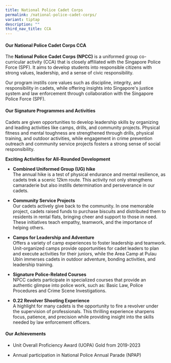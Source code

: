 ```yaml
---
title: National Police Cadet Corps
permalink: /national-police-cadet-corps/
variant: tiptap
description: ""
third_nav_title: CCA
---
```

<h4><strong>Our National Police Cadet Corps CCA</strong></h4>
<p>The <strong>National Police Cadet Corps (NPCC)</strong> is a uniformed group
co-curricular activity (CCA) that is closely affiliated with the Singapore
Police Force (SPF). It aims to develop students into responsible citizens
with strong values, leadership, and a sense of civic responsibility.</p>
<p>Our program instills core values such as discipline, integrity, and responsibility
in cadets, while offering insights into Singapore's justice system and
law enforcement through collaboration with the Singapore Police Force (SPF).</p>
<h4><strong>Our Signature Programmes and Activities</strong></h4>
<p>Cadets are given opportunities to develop leadership skills by organizing
and leading activities like camps, drills, and community projects. Physical
fitness and mental toughness are strengthened through drills, physical
training, and outdoor activities, while engagement in crime prevention
outreach and community service projects fosters a strong sense of social
responsibility.</p>
<p><strong>Exciting Activities for All-Rounded Development</strong>
</p>
<ul data-tight="true" class="tight">
<li>
<p><strong>Combined Uniformed Group (UG) hike</strong>
<br>The annual hike is a test of physical endurance and mental resilience,
as cadets trek a scenic 12km route. This activity not only strengthens
camaraderie but also instills determination and perseverance in our cadets.</p>
</li>
<li>
<p><strong>Community Service Projects</strong>
<br>Our cadets actively give back to the community. In one memorable project,
cadets raised funds to purchase biscuits and distributed them to residents
in rental flats, bringing cheer and support to those in need. These initiatives
teach empathy, teamwork, and the importance of helping others.</p>
</li>
<li>
<p><strong>Camps for Leadership and Adventure</strong>
<br>Offers a variety of camp experiences to foster leadership and teamwork.
Unit-organized camps provide opportunities for cadet leaders to plan and
execute activities for their juniors, while the Area Camp at Pulau Ubin
immerses cadets in outdoor adventure, bonding activities, and leadership
training.</p>
</li>
<li>
<p><strong>Signature Police-Related Courses</strong>
<br>NPCC cadets participate in specialized courses that provide an authentic
glimpse into police work, such as: Basic Law, Police Procedures and Crime
Scene Investigations.</p>
</li>
<li>
<p><strong>0.22 Revolver Shooting Experience</strong>
<br>A highlight for many cadets is the opportunity to fire a revolver under
the supervision of professionals. This thrilling experience sharpens focus,
patience, and precision while providing insight into the skills needed
by law enforcement officers.</p>
</li>
</ul>
<h4><strong>Our Achievements</strong></h4>
<ul data-tight="true" class="tight">
<li>
<p>Unit Overall Proficiency Award (UOPA) Gold from 2019-2023</p>
</li>
<li>
<p>Annual participation in National Police Annual Parade (NPAP)</p>
</li>
</ul>
<p></p>